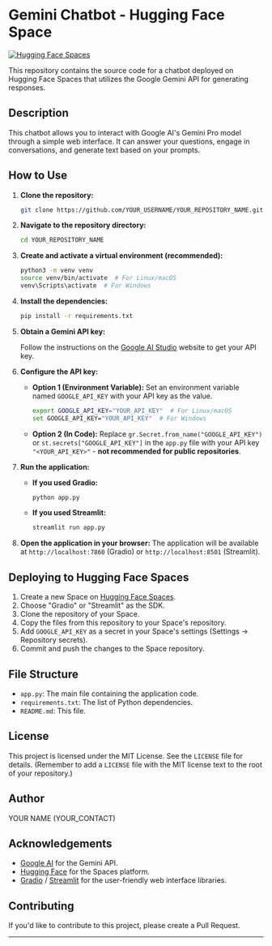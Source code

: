 # Gemini Chatbot - Hugging Face Space

[![Hugging Face Spaces](https://img.shields.io/badge/%F0%9F%A4%97%20Hugging%20Face-Spaces-blue)](https://huggingface.co/spaces/YOUR_USERNAME/YOUR_SPACE_NAME)

This repository contains the source code for a chatbot deployed on Hugging Face Spaces that utilizes the Google Gemini API for generating responses.

## Description

This chatbot allows you to interact with Google AI's Gemini Pro model through a simple web interface. It can answer your questions, engage in conversations, and generate text based on your prompts.

## How to Use

1. **Clone the repository:**

    ```bash
    git clone https://github.com/YOUR_USERNAME/YOUR_REPOSITORY_NAME.git
    ```

2. **Navigate to the repository directory:**

    ```bash
    cd YOUR_REPOSITORY_NAME
    ```

3. **Create and activate a virtual environment (recommended):**

    ```bash
    python3 -m venv venv
    source venv/bin/activate  # For Linux/macOS
    venv\Scripts\activate  # For Windows
    ```

4. **Install the dependencies:**

    ```bash
    pip install -r requirements.txt
    ```

5. **Obtain a Gemini API key:**

    Follow the instructions on the [Google AI Studio](https://ai.google.dev/tutorials/python_quickstart) website to get your API key.

6. **Configure the API key:**

    *   **Option 1 (Environment Variable):** Set an environment variable named `GOOGLE_API_KEY` with your API key as the value.
        ```bash
        export GOOGLE_API_KEY="YOUR_API_KEY"  # For Linux/macOS
        set GOOGLE_API_KEY="YOUR_API_KEY"  # For Windows
        ```
    *   **Option 2 (In Code):** Replace `gr.Secret.from_name("GOOGLE_API_KEY")` or `st.secrets["GOOGLE_API_KEY"]` in the `app.py` file with your API key `"<YOUR_API_KEY>"` - **not recommended for public repositories**.

7. **Run the application:**

    *   **If you used Gradio:**
        ```bash
        python app.py
        ```
    *   **If you used Streamlit:**
        ```bash
        streamlit run app.py
        ```

8. **Open the application in your browser:**
    The application will be available at `http://localhost:7860` (Gradio) or `http://localhost:8501` (Streamlit).

## Deploying to Hugging Face Spaces

1. Create a new Space on [Hugging Face Spaces](https://huggingface.co/spaces).
2. Choose "Gradio" or "Streamlit" as the SDK.
3. Clone the repository of your Space.
4. Copy the files from this repository to your Space's repository.
5. Add `GOOGLE_API_KEY` as a secret in your Space's settings (Settings -> Repository secrets).
6. Commit and push the changes to the Space repository.

## File Structure

*   `app.py`: The main file containing the application code.
*   `requirements.txt`: The list of Python dependencies.
*   `README.md`: This file.

## License

This project is licensed under the MIT License. See the `LICENSE` file for details. (Remember to add a `LICENSE` file with the MIT license text to the root of your repository.)

## Author

YOUR NAME (YOUR_CONTACT)

## Acknowledgements

*   [Google AI](https://ai.google.dev/) for the Gemini API.
*   [Hugging Face](https://huggingface.co/) for the Spaces platform.
*   [Gradio](https://gradio.app/) / [Streamlit](https://streamlit.io/) for the user-friendly web interface libraries.

## Contributing

If you'd like to contribute to this project, please create a Pull Request.

---
